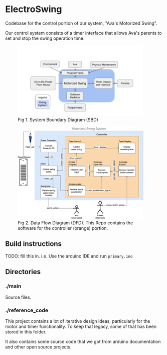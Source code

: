 # ElectroSwing
Codebase for the control portion of our system, "Ava's Motorized Swing".

Our control system consists of a timer interface that 
allows Ava's parents to set and stop the swing operation time.

<figure>
    <img style="width:400px;" src="./diagrams/SBD.jpg">
    <figcaption>Fig 1. System Boundary Diagram (SBD)</figcaption>
</figure>

<figure>
    <img style="width:400px;" src="./diagrams/DFD_for_SOW.png">
    <figcaption>
        Fig 2. Data Flow Diagram (DFD). 
        This Repo contains the software for the controller (orange) portion.
    </figcaption>
</figure>

## Build instructions
TODO: fill this in. i.e. Use the arduino IDE and run `primary.ino`

## Directories
### ./main
Source files.

### ./reference_code
This project contains a lot of iterative design ideas, 
particularly for the motor and timer functionality.
To keep that legacy, some of that has been stored in this folder.

It also contains some source code that we got from arduino documentation 
and other open source projects.